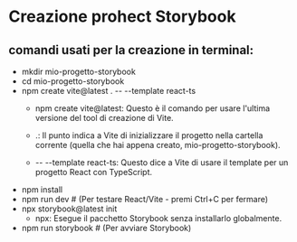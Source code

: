 # Creazione prohect Storybook

## comandi usati per la creazione in terminal:
- mkdir mio-progetto-storybook
- cd mio-progetto-storybook
- npm create vite@latest . -- --template react-ts
    - npm create vite@latest: Questo è il comando per usare l'ultima versione del tool di creazione di Vite.

    - .: Il punto indica a Vite di inizializzare il progetto nella cartella corrente (quella che hai appena creato, mio-progetto-storybook).

    - -- --template react-ts: Questo dice a Vite di usare il template per un progetto React con TypeScript.
- npm install
- npm run dev           # (Per testare React/Vite - premi Ctrl+C per fermare)
- npx storybook@latest init 
    - npx: Esegue il pacchetto Storybook senza installarlo globalmente.
- npm run storybook     # (Per avviare Storybook)